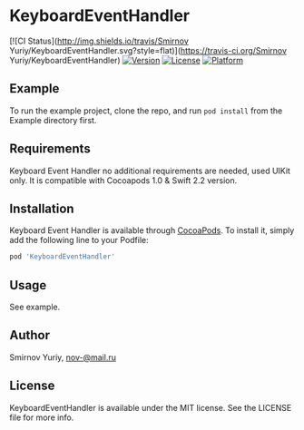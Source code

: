 # KeyboardEventHandler

[![CI Status](http://img.shields.io/travis/Smirnov Yuriy/KeyboardEventHandler.svg?style=flat)](https://travis-ci.org/Smirnov Yuriy/KeyboardEventHandler)
[![Version](https://img.shields.io/cocoapods/v/KeyboardEventHandler.svg?style=flat)](http://cocoapods.org/pods/KeyboardEventHandler)
[![License](https://img.shields.io/cocoapods/l/KeyboardEventHandler.svg?style=flat)](http://cocoapods.org/pods/KeyboardEventHandler)
[![Platform](https://img.shields.io/cocoapods/p/KeyboardEventHandler.svg?style=flat)](http://cocoapods.org/pods/KeyboardEventHandler)

## Example

To run the example project, clone the repo, and run `pod install` from the Example directory first.

## Requirements

Keyboard Event Handler no additional requirements are needed, used UIKit only. It is compatible with Cocoapods 1.0 & Swift 2.2 version.

## Installation

Keyboard Event Handler is available through [CocoaPods](http://cocoapods.org). To install
it, simply add the following line to your Podfile:

```ruby
pod 'KeyboardEventHandler'
```

## Usage

See example.

## Author

Smirnov Yuriy, nov-@mail.ru

## License

KeyboardEventHandler is available under the MIT license. See the LICENSE file for more info.
